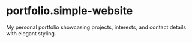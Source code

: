# portfolio.simple-website
My personal portfolio showcasing projects, interests, and contact details with elegant styling.
